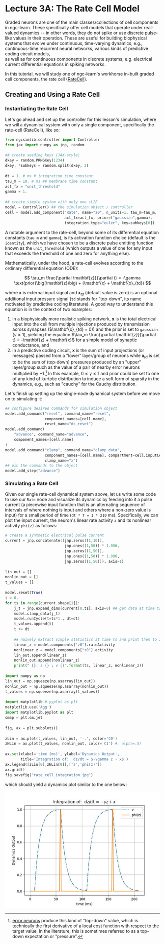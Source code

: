 # Lecture 3A: The Rate Cell Model

Graded neurons are one of the main classes/collections of cell components
in ngc-learn. These specifically offer cell models that operate under real-valued
dynamics -- in other words, they do not spike or use discrete pulse-like
values in their operation. These are useful for building biophysical systems
that evolve under continuous, time-varying dynamics, e.g., continuous-time
recurrent neural networks, various kinds of predictive coding circuit models,   
as well as for continuous components in discrete systems, e.g. electrical
current differential equations in spiking networks.

In this tutorial, we will study one of ngc-learn's workhorse in-built graded
cell components, the rate cell ([RateCell](ngclearn.components.neurons.graded.rateCell)).

## Creating and Using a Rate Cell

### Instantiating the Rate Cell

Let's go ahead and set up the controller for this lesson's simulation,
where we will a dynamical system with only a single component,
specifically the rate-cell (RateCell), like so:

```python
from ngcsimlib.controller import Controller
from jax import numpy as jnp, random

## create seeding keys (JAX-style)
dkey = random.PRNGKey(1234)
dkey, *subkeys = random.split(dkey, 2)

dt = 1. # ms # integration time constant
tau_m = 10. # ms ## membrane time constant
act_fx = "unit_threshold"
gamma = 1.

## create simple system with only one sLIF
model = Controller() ## the simulation object / controller
cell = model.add_component("Rate", name="z0", n_units=1, tau_m=tau_m,
                           act_fx=act_fx, prior=("gaussian",gamma),
                           integration_type="euler", key=subkeys[0])
```

A notable argument to the rate-cell, beyond some of its differential equation
constants (`tau_m` and `gamma`), is its activation function choice (default is
the `identity`), which we have chosen to be a discrete pulse emitting function
known as the `unit_threshold` (which outputs a value of one for any input that
exceeds the threshold of one and zero for anything else).

Mathematically, under the hood, a rate-cell evolves according to the
ordinary differential equation (ODE):

$$
\tau_m \frac{\partial \mathbf{z}}{\partial t} =
-\gamma \text{prior}\big(\mathbf{z}\big) + (\mathbf{x} + \mathbf{x}_{td})
$$

where $\mathbf{x}$ is external input signal and $\mathbf{x}_{td}$ (default
value is zero) is an optional additional input pressure signal (`td` stands for "top-down",
its name motivated by predictive coding literature).
A good way to understand this equation is in the context of two examples:
1. in a biophysically more realistic spiking network, $\mathbf{x}$ is the
total electrical input into the cell from multiple injections produced
by transmission across synapses ($\mathbf{x}_{td} = 0)) and the $\text{prior}$
is set to `gaussian` ($\gamma = 1$), yielding the equation
$\tau_m \frac{\partial \mathbf{z}}{\partial t} = -\mathbf{z} + \mathbf{x}$ for
a simple model of synaptic conductance, and
2. in a predictive coding circuit, $\mathbf{x}$ is the sum of input projections
(or messages) passed from a "lower" layer/group of neurons while $\mathbf{x}_{td}$
is set to be the sum of (top-down) pressures produced by an "upper" layer/group
such as the value of a pair of nearby error neurons multiplied by $-1$.[^1] In
this example, $0 \leq \gamma \leq 1$ and $\text{prior}$ could be set to one
of any kind of kurtotic distribution to induce a soft form of sparsity in
the dynamics, e.g., such as "cauchy" for the Cauchy distribution.

Let's finish up setting up the single-node dynamical system before we move on
to simulating it:

```python
## configure desired commands for simulation object
model.add_command("reset", command_name="reset",
                  component_names=[cell.name],
                  reset_name="do_reset")
model.add_command(
    "advance", command_name="advance",
    component_names=[cell.name]
)
model.add_command("clamp", command_name="clamp_data",
                  component_names=[cell.name], compartment=cell.inputCompartmentName(),
                  clamp_name="x")
## pin the commands to the object
model.add_step("advance")
```

### Simulating a Rate Cell

Given our single rate-cell dynamical system above, let us write some code to use
our `Rate` node and visualize its dynamics by feeding
into it a pulse current (a piecewise input function that is an alternating
sequence of intervals of where nothing is input and others where a non-zero
value is input) for a small period of time (`dt * T = 1 * 210` ms). Specifically,
we can plot the input current, the neuron's linear rate activity `z` and its
nonlinear activity `phi(z)` as follows:

```python
# create a synthetic electrical pulse current
current = jnp.concatenate((jnp.zeros((1,10)),
                           jnp.ones((1,50)) * 1.006,
                           jnp.zeros((1,50)),
                           jnp.ones((1,50)) * 1.006,
                           jnp.zeros((1,50))), axis=1)

lin_out = []
nonlin_out = []
t_values = []

model.reset(True)
t = 0.
for ts in range(current.shape[1]):
    j_t = jnp.expand_dims(current[0,ts], axis=0) ## get data at time ts
    model.clamp_data(j_t)
    model.runCycle(t=ts*1., dt=dt)
    t_values.append(t)
    t += dt

    ## naively extract simple statistics at time ts and print them to I/O
    linear_z = model.components["z0"].rateActivity
    nonlinear_z = model.components["z0"].activity
    lin_out.append(linear_z)
    nonlin_out.append(nonlinear_z)
    print(" {}: s {} ; v {}".format(ts, linear_z, nonlinear_z))

import numpy as np
lin_out = np.squeeze(np.asarray(lin_out))
nonlin_out = np.squeeze(np.asarray(nonlin_out))
t_values = np.squeeze(np.asarray(t_values))

import matplotlib #.pyplot as plt
matplotlib.use('Agg')
import matplotlib.pyplot as plt
cmap = plt.cm.jet

fig, ax = plt.subplots()

zLin = ax.plot(t_values, lin_out, '-.', color='C0')
zNLin = ax.plot(t_values, nonlin_out, color='C1') #, alpha=.5)

ax.set(xlabel='time (ms)', ylabel='Dynamics Output',
       title='Integration of:  dz/dt = $-\gamma z + x$')
ax.legend([zLin[0],zNLin[0]],['z','phi(z)'])
ax.grid()
fig.savefig("rate_cell_integration.jpg")
```

which should yield a dynamics plot similar to the one below:

<img src="../../images/tutorials/neurocog/rate_cell_integration.jpg" width="600" />

<!-- footnotes -->
[^1]: [error neurons](ngclearn.components.neurons.graded.gaussianErrorCell)
produce this kind of "top-down" value, which is technically the first derivative
of a local cost function with respect to the target value. In the literature,
this is sometimes referred to as a top-down expectation or "pressure".

